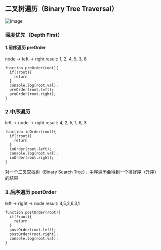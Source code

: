 ## 二叉树遍历（Binary Tree Traversal）

![image](https://user-images.githubusercontent.com/69185043/139037441-38400587-906d-41ef-ab97-d8ecef035c13.png)


### 深度优先（Depth First）

#### 1.前序遍历 preOrder
node -> left -> right
result: 1, 2, 4, 5, 3, 6

```
function preOrder(root){
  if(!root){
    return
  }
  console.log(root.val);
  preOrder(root.left);  
  preOrder(root.right);
}
```

### 2.中序遍历
left -> node -> right
result: 4, 2, 5, 1, 6, 3

```
function inOrder(root){
  if(!root){
    return
  }
  inOrder(root.left);
  console.log(root.val);
  inOrder(root.right);
}
```
对一个二叉查找树（Binary Search Tree），中序遍历会得到一个排好序（升序）的结果

### 3.后序遍历 postOrder
left -> right -> node
result: 4,5,2,6,3,1

```
function postOrder(root){
  if(!root){
    return
  }
  postOrder(root.left);  
  postOrder(root.right);
  console.log(root.val);
}
```

